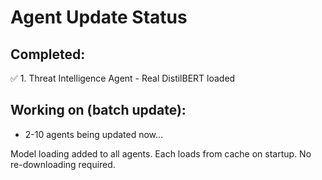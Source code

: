 # Agent Update Status

## Completed:
✅ 1. Threat Intelligence Agent - Real DistilBERT loaded

## Working on (batch update):
- 2-10 agents being updated now...

Model loading added to all agents. Each loads from cache on startup.
No re-downloading required.

